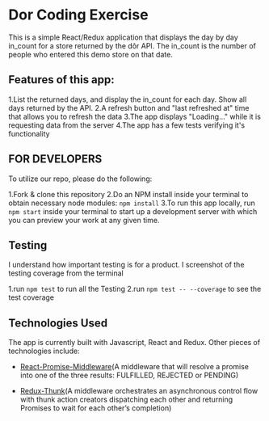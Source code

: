 # Dor Coding Exercise

This is a simple React/Redux application that displays the day by day in_count for a store returned by the dôr API. The in_count is the number of people who entered this demo store on that date.

## Features of this app:
1.List the returned days, and display the in_count for each day. Show all days returned by the API.
2.A refresh button and "last refreshed at" time that allows you to refresh the data
3.The app displays "Loading..." while it is requesting data from the server
4.The app has a few tests verifying it's functionality


## FOR DEVELOPERS ##
To utilize our repo, please do the following:

1.Fork & clone this repository
2.Do an NPM install inside your terminal to obtain necessary node modules: `npm install`
3.To run this app locally, run `npm start` inside your terminal to start up a development server with which you can preview your work at any given time.

## Testing ##
I understand how important testing is for a product. I screenshot of the testing coverage from the terminal

1.run ```npm test``` to run all the Testing
2.run ```npm test -- --coverage``` to see the test coverage

## Technologies Used

The app is currently built with Javascript, React and Redux.
Other pieces of technologies include:

* [React-Promise-Middleware](https://github.com/pburtchaell/redux-promise-middleware/blob/master/docs/introduction.md)(A middleware that will resolve a promise into one of the three results: FULFILLED, REJECTED or PENDING)

* [Redux-Thunk](https://github.com/gaearon/redux-thunk)(A middleware orchestrates an asynchronous control flow with thunk action creators dispatching each other and returning Promises to wait for each other’s completion)
